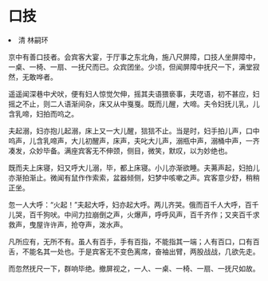 # 口技

<li>清 林嗣环</li>

京中有善口技者。会宾客大宴，于厅事之东北角，施八尺屏障，口技人坐屏障中，一桌、一椅、一扇、一抚尺而已。众宾团坐。少顷，但闻屏障中抚尺一下，满堂寂然，无敢哗者。

遥遥闻深巷中犬吠，便有妇人惊觉欠伸，摇其夫语猥亵事，夫呓语，初不甚应，妇摇之不止，则二人语渐间杂，床又从中戛戛。既而儿醒，大啼。夫令妇抚儿乳，儿含乳啼，妇拍而呜之。

夫起溺，妇亦抱儿起溺，床上又一大儿醒，狺狺不止。当是时，妇手拍儿声，口中呜声，儿含乳啼声，大儿初醒声，床声，夫叱大儿声，溺瓶中声，溺桶中声，一齐凑发，众妙毕备。满座宾客无不伸颈，侧目，微笑，默叹，以为妙绝也。

既而夫上床寝，妇又呼大儿溺，毕，都上床寝。小儿亦渐欲睡。夫茀声起，妇拍儿亦渐拍渐止。微闻有鼠作作索索，盆器倾侧，妇梦中咳嗽之声。宾客意少舒，稍稍正坐。

忽一人大呼：“火起！”夫起大呼，妇亦起大呼。两儿齐哭。俄而百千人大呼，百千儿哭，百千狗吠。中间力拉崩倒之声，火爆声，呼呼风声，百千齐作；又夹百千求救声，曳屋许许声，抢夺声，泼水声。

凡所应有，无所不有。虽人有百手，手有百指，不能指其一端；人有百口，口有百舌，不能名其一处也。于是宾客无不变色离席，奋袖出臂，两股战战，几欲先走。

而忽然抚尺一下，群响毕绝。撤屏视之，一人、一桌、一椅、一扇、一抚尺如故。